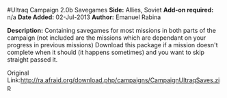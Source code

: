 #Ultraq Campaign 2.0b Savegames
**Side:** Allies, Soviet
**Add-on required:** n/a
**Date Added:** 02-Jul-2013
**Author:** Emanuel Rabina

**Description:** Containing savegames for most missions in both parts of the campaign (not included are the missions which are dependant on your progress in previous missions) Download this package if a mission doesn&apos;t complete when it should (it happens sometimes) and you want to skip straight passed it.

Original Link:http://ra.afraid.org/download.php/campaigns/CampaignUltraqSaves.zip
